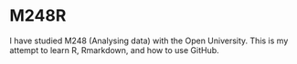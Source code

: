 # M248R
I have studied M248 (Analysing data) with the Open University. This is my attempt to learn R, Rmarkdown, and how to use GitHub.
